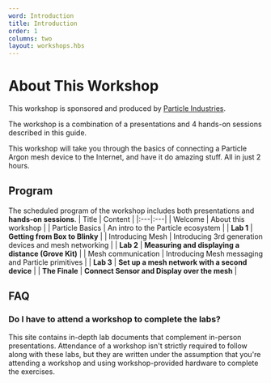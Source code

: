 ```yaml
---
word: Introduction
title: Introduction
order: 1
columns: two
layout: workshops.hbs
---
```


# About This Workshop

This workshop is sponsored and produced by [Particle Industries](https:www.particle.io).

The workshop is a combination of a presentations and 4 hands-on sessions described in this guide.

This workshop will take you through the basics of connecting a Particle Argon mesh device to the Internet, and have it do amazing stuff. All in just 2 hours.

## Program

The scheduled program of the workshop includes both presentations and **hands-on sessions**.
| Title | Content |
|:---|:---|
| Welcome | About this workshop |
| Particle Basics | An intro to the Particle ecosystem |
| **Lab 1** | **Getting from Box to Blinky** |
| Introducing Mesh | Introducing 3rd generation devices and mesh networking |
| **Lab 2** | **Measuring and displaying a distance (Grove Kit)** |
| Mesh communication | Introducing Mesh messaging and Particle primitives |
| **Lab 3** | **Set up a mesh network with a second device** |
| **The Finale** | **Connect Sensor and Display over the mesh** |

## FAQ

### Do I have to attend a workshop to complete the labs?

This site contains in-depth lab documents that complement in-person presentations. Attendance of a workshop isn't strictly required to follow along with these labs, but they are written under the assumption that you're attending a workshop and using workshop-provided hardware to complete the exercises.
